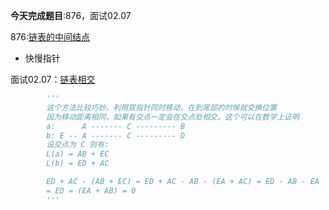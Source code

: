 **今天完成题目**:876，面试02.07

876:[链表的中间结点](https://leetcode-cn.com/problems/middle-of-the-linked-list/)

- 快慢指针



面试02.07：[链表相交](https://leetcode-cn.com/problems/intersection-of-two-linked-lists-lcci/)

```python
        '''
        这个方法比较巧妙。利用双指针同时移动，在到尾部的时候就交换位置
        因为移动距离相同，如果有交点一定会在交点处相交。这个可以在数学上证明
        a:      A ------- C --------- B
        b: E -- A ------- C --------- D
        设交点为 C 则有:
        L(a) = AB + EC
        L(b) = ED + AC

        ED + AC - (AB + EC) = ED + AC - AB - (EA + AC) = ED - AB - EA
        = ED = (EA + AB) = 0
        '''
```



